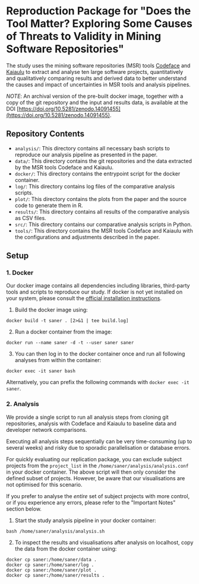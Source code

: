 # Reproduction Package for "Does the Tool Matter? Exploring Some Causes of Threats to Validity in Mining Software Repositories"

The study uses the mining software repositories (MSR) tools [Codeface](https://github.com/lfd/codeface) and [Kaiaulu](https://github.com/sailuh/kaiaulu/) to extract and analyse ten large software projects, 
quantitatively and qualitatively comparing results and derived data to better understand the causes and impact of 
uncertainties in MSR tools and analysis pipelines.

*NOTE*: An archival version of the pre-built docker image, together with a copy of the git repository and the input and results data, is available at the DOI [https://doi.org/10.5281/zenodo.14091455](https://doi.org/10.5281/zenodo.14091455).

## Repository Contents

- `analysis/`: This directory contains all necessary bash scripts to reproduce our analysis pipeline as presented in the 
paper.
- `data/`: This directory contains the git repositories and the data extracted by the MSR tools Codeface and Kaiaulu.
- `docker/`: This directory contains the entrypoint script for the docker container.
- `log/`: This directory contains log files of the comparative analysis scripts.
- `plot/`: This directory contains the plots from the paper and the source code to generate them in R.
- `results/`: This directory contains all results of the comparative analysis as CSV files.
- `src/`: This directory contains our comparative analysis scripts in Python.
- `tools/`: This directory contains the MSR tools Codeface and Kaiaulu with the configurations and adjustments described 
in the paper.

## Setup 

### 1. Docker 

Our docker image contains all dependencies including libraries, third-party tools and scripts to reproduce our study.
If docker is not yet installed on your system, please consult the
[official installation instructions](https://docs.docker.com/engine/install/).

1. Build the docker image using:
```
docker build -t saner . [2>&1 | tee build.log]
```

2. Run a docker container from the image:
```
docker run --name saner -d -t --user saner saner
```

3. You can then log in to the docker container once and run all following analyses from within the container:
```
docker exec -it saner bash
```
Alternatively, you can prefix the following commands with `docker exec -it saner`.

### 2. Analysis

We provide a single script to run all analysis steps from cloning git repositories, analysis with Codeface and Kaiaulu to 
baseline data and developer network comparisons. 

Executing all analysis steps sequentially can be very time-consuming (up to several weeks) and risky due to sporadic
parallelisation or database errors.

For quickly evaluating our replication package, you can exclude subject projects from the `project_list` 
in the `/home/saner/analysis/analysis.conf` in your docker container. The above script will then only consider the defined
subset of projects. However, be aware that our visualisations are not optimised for this scenario.

If you prefer to analyse the *entire* set of subject projects with more control, or if you experience any errors, please 
refer to the "Important Notes" 
section below.

1. Start the study analysis pipeline in your docker container:

```
bash /home/saner/analysis/analysis.sh
```

2. To inspect the results and visualisations after analysis on localhost, copy the data from the docker container using:
``` 
docker cp saner:/home/saner/data .
docker cp saner:/home/saner/log .
docker cp saner:/home/saner/plot .
docker cp saner:/home/saner/results .
```

